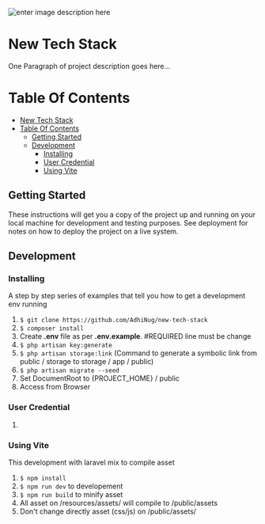 ![enter image description here](https://sit.aqi.co.id/img/logo_aqi.jpg)

# New Tech Stack

One Paragraph of project description goes here...

# Table Of Contents

- [New Tech Stack](#new-tech-stack)
- [Table Of Contents](#table-of-contents)
  - [Getting Started](#getting-started)
  - [Development](#development)
    - [Installing](#installing)
    - [User Credential](#user-credential)
    - [Using Vite](#using-vite)

## Getting Started

These instructions will get you a copy of the project up and running on your local machine for development and testing purposes. See deployment for notes on how to deploy the project on a live system.

## Development

### Installing

A step by step series of examples that tell you how to get a development env running

1.  `$ git clone https://github.com/AdhiNug/new-tech-stack`
2.  `$ composer install`
3.  Create **.env** file as per **.env.example**. #REQUIRED line must be change
4.  `$ php artisan key:generate`
5.  `$ php artisan storage:link` (Command to generate a symbolic link from public / storage to storage / app / public)
6.  `$ php artisan migrate --seed`
7.  Set DocumentRoot to {PROJECT_HOME} / public
8.  Access from Browser

### User Credential

 1. 

### Using Vite

This development with laravel mix to compile asset

1.  `$ npm install`
2.  `$ npm run dev` to developement
3.  `$ npm run build` to minify asset
4.  All asset on /resources/assets/ will compile to /public/assets
5.  Don't change directly asset (css/js) on /public/assets/
